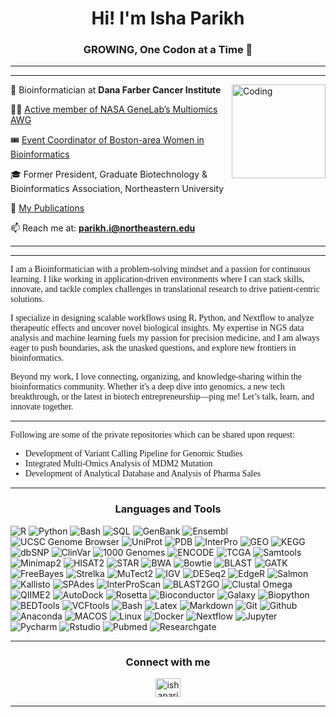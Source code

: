 <h1 align="center">Hi! I'm Isha Parikh</h1>
<h3 align="center">GROWING, One Codon at a Time 🧬</h3>
<hr>
<hr>
<img align="right" alt="Coding" width="150" src="https://media.giphy.com/media/v1.Y2lkPTc5MGI3NjExenRpMGtlcHY3em5vN3h5bzRua2dwY2sxNTN2dHZiN25nZzBnZjRwNCZlcD12MV9pbnRlcm5hbF9naWZfYnlfaWQmY3Q9cw/WmunPY9JAIwfobtjgs/giphy.gif">

  🔭 Bioinformatician at **Dana Farber Cancer Institute**

  👩‍🔬 [Active member of NASA GeneLab’s Multiomics AWG](https://osdr.nasa.gov/bio/awg/awg-members.html)
  
  🎟 [Event Coordinator of Boston-area Women in Bioinformatics](https://www.linkedin.com/groups/13074137) 
  
  🎓 Former President, Graduate Biotechnology & Bioinformatics Association, Northeastern University
  
  📄 [My Publications](https://scholar.google.com/citations?hl=en&user=15ZVORsAAAAJ)

  📫 Reach me at: **parikh.i@northeastern.edu**
<hr>
<hr>
<div style="font-family: 'Times New Roman', Times, serif;"> 
I am a Bioinformatician with a problem-solving mindset and a passion for continuous learning. I like working in application-driven environments where I can stack skills, innovate, and tackle complex challenges in translational research to drive patient-centric solutions.

  I specialize in designing scalable workflows using R, Python, and Nextflow to analyze therapeutic effects and uncover novel biological insights. My expertise in NGS data analysis and machine learning fuels my passion for precision medicine, and I am always eager to push boundaries, ask the unasked questions, and explore new frontiers in bioinformatics.

  Beyond my work, I love connecting, organizing, and knowledge-sharing within the bioinformatics community. Whether it's a deep dive into genomics, a new tech breakthrough, or the latest in biotech entrepreneurship—ping me! Let’s talk, learn, and innovate together.
</div>
<hr>
<div style="font-family: 'Times New Roman', Times, serif;"> 
Following are some of the private repositories which can be shared upon request:
  
* Development of Variant Calling Pipeline for Genomic Studies 
* Integrated Multi-Omics Analysis of MDM2 Mutation 
* Development of Analytical Database and Analysis of Pharma Sales 
</div>
<hr>
<h3 align="center">Languages and Tools</h3>

  ![R](https://img.shields.io/badge/R-%23276DC3?style=for-the-badge&logo=r)
  ![Python](https://img.shields.io/badge/Python-%233776AB?style=for-the-badge&logo=python&logoColor=white)
  ![Bash](https://img.shields.io/badge/bash-beige?style=for-the-badge&logo=gnubash)
  ![SQL](https://img.shields.io/badge/SQL-%234479A1?style=for-the-badge&logo=mysql&logoColor=white)
  ![GenBank](https://img.shields.io/badge/NCBI_GenBank-%23205493?style=for-the-badge)
  ![Ensembl](https://img.shields.io/badge/EMSEMBL-blue?style=for-the-badge)
  ![UCSC Genome Browser](https://img.shields.io/badge/UCSC_Genome_Browser-%2315386d?style=for-the-badge)
  ![UniProt](https://img.shields.io/badge/UniProt-%23FFD700?style=for-the-badge)
  ![PDB](https://img.shields.io/badge/PDB-%23FF6347?style=for-the-badge)
  ![InterPro](https://img.shields.io/badge/InterPro-%234C9A2D?style=for-the-badge)
  ![GEO](https://img.shields.io/badge/GEO-%23B22222?style=for-the-badge)
  ![KEGG](https://img.shields.io/badge/KEGG-%23FFD700?style=for-the-badge)
  ![dbSNP](https://img.shields.io/badge/dbSNP-%23A52A2A?style=for-the-badge)
  ![ClinVar](https://img.shields.io/badge/ClinVar-%234DC6FF?style=for-the-badge)
  ![1000 Genomes](https://img.shields.io/badge/1000_Genomes-%23FFD700?style=for-the-badge)
  ![ENCODE](https://img.shields.io/badge/ENCODE-%233399FF?style=for-the-badge)
  ![TCGA](https://img.shields.io/badge/TCGA-%23FF6347?style=for-the-badge)
  ![Samtools](https://img.shields.io/badge/Samtools-%23A9D2B2?style=for-the-badge)
  ![Minimap2](https://img.shields.io/badge/Minimap2-%23FF4500?style=for-the-badge)
  ![HISAT2](https://img.shields.io/badge/HISAT2-%236B8E23?style=for-the-badge)
  ![STAR](https://img.shields.io/badge/STAR-%234D90A1?style=for-the-badge)
  ![BWA](https://img.shields.io/badge/BWA-%23F5A623?style=for-the-badge)
  ![Bowtie](https://img.shields.io/badge/Bowtie-%23FF6347?style=for-the-badge)
  ![BLAST](https://img.shields.io/badge/BLAST-%23009C77?style=for-the-badge)
  ![GATK](https://img.shields.io/badge/GATK-%2333B5E5?style=for-the-badge)
  ![FreeBayes](https://img.shields.io/badge/FreeBayes-%23FF6347?style=for-the-badge)
  ![Strelka](https://img.shields.io/badge/Strelka-%23990099?style=for-the-badge)
  ![MuTect2](https://img.shields.io/badge/MuTect2-%23A0522D?style=for-the-badge)
  ![IGV](https://img.shields.io/badge/IGV-%2300BFFF?style=for-the-badge)
  ![DESeq2](https://img.shields.io/badge/DESeq2-%23FFD700?style=for-the-badge)
  ![EdgeR](https://img.shields.io/badge/EdgeR-%234DB8FF?style=for-the-badge)
  ![Salmon](https://img.shields.io/badge/Salmon-%234DC6FF?style=for-the-badge)
  ![Kallisto](https://img.shields.io/badge/Kallisto-%234BBFDA?style=for-the-badge)
  ![SPAdes](https://img.shields.io/badge/SPAdes-%23FF0000?style=for-the-badge)
  ![InterProScan](https://img.shields.io/badge/InterProScan-%23B22222?style=for-the-badge)
  ![BLAST2GO](https://img.shields.io/badge/BLAST2GO-%23FF6347?style=for-the-badge)
  ![Clustal Omega](https://img.shields.io/badge/Clustal_Omega-%23A9A9A9?style=for-the-badge)
  ![QIIME2](https://img.shields.io/badge/QIIME2-%23FF6347?style=for-the-badge)
  ![AutoDock](https://img.shields.io/badge/AutoDock-%23FF6347?style=for-the-badge)
  ![Rosetta](https://img.shields.io/badge/Rosetta-%234C9A2D?style=for-the-badge)
  ![Bioconductor](https://img.shields.io/badge/Bioconductor-%234DC6FF?style=for-the-badge)
  ![Galaxy](https://img.shields.io/badge/Galaxy-%23FF6347?style=for-the-badge)
  ![Biopython](https://img.shields.io/badge/Biopython-%23FFD700?style=for-the-badge)
  ![BEDTools](https://img.shields.io/badge/BEDTools-%23DC143C?style=for-the-badge)
  ![VCFtools](https://img.shields.io/badge/VCFtools-%23FF6347?style=for-the-badge)
  ![Bash](https://camo.githubusercontent.com/46550e75105b15a821d294a0ebcee1739d1b1694e65d91e385ebb2d21cd371d0/68747470733a2f2f696d672e736869656c64732e696f2f62616467652f626173685f7363726970742d2532333132313031312e7376673f7374796c653d666f722d7468652d6261646765266c6f676f3d676e752d62617368266c6f676f436f6c6f723d7768697465)
  ![Latex](https://camo.githubusercontent.com/2b394f9ae90c5a9cf5a5c20609de523a4812c51fcbc565a0509f60eab8b8fa66/68747470733a2f2f696d672e736869656c64732e696f2f62616467652f6c617465782d2532333030383038302e7376673f7374796c653d666f722d7468652d6261646765266c6f676f3d6c61746578266c6f676f436f6c6f723d7768697465)
  ![Markdown](https://camo.githubusercontent.com/836e0b69e70e4620ddeae99dc99913f5ccbc7cfff6e854587f0d9a6512ce996d/68747470733a2f2f696d672e736869656c64732e696f2f62616467652f6d61726b646f776e2d2532333030303030302e7376673f7374796c653d666f722d7468652d6261646765266c6f676f3d6d61726b646f776e266c6f676f436f6c6f723d7768697465)
  ![Git](https://camo.githubusercontent.com/94d83dc5838e2784bee25fe9e019bc2fda128676f32cef2f06baa0f6f3849b8c/68747470733a2f2f696d672e736869656c64732e696f2f62616467652f6769742d2532334630353033332e7376673f7374796c653d666f722d7468652d6261646765266c6f676f3d676974266c6f676f436f6c6f723d7768697465)
  ![Github](https://camo.githubusercontent.com/7e282220b8ec0dd29cf99be1c0f5e82d74a42bc84ed834ee6afd86b4bad3bfee/68747470733a2f2f696d672e736869656c64732e696f2f62616467652f6769746875622d2532333132313031312e7376673f7374796c653d666f722d7468652d6261646765266c6f676f3d676974687562266c6f676f436f6c6f723d7768697465)
  ![Anaconda](https://camo.githubusercontent.com/d0fce49f5fe9e89e54cf7f39405ca50cb1faa53c4cb4a268257a18991a1e42da/68747470733a2f2f696d672e736869656c64732e696f2f62616467652f416e61636f6e64612d3434413833332e7376673f7374796c653d666f722d7468652d6261646765266c6f676f3d416e61636f6e6461266c6f676f436f6c6f723d7768697465)
  ![MACOS](https://camo.githubusercontent.com/04687ce3613669e12a6f991ece6c64a4e51067a44f041332d70c4f83a6141908/68747470733a2f2f696d672e736869656c64732e696f2f62616467652f6d61632532306f732d3030303030303f7374796c653d666f722d7468652d6261646765266c6f676f3d6d61636f73266c6f676f436f6c6f723d463046304630)
  ![Linux](https://camo.githubusercontent.com/b9326effec4bc941d648d79b2e24ed7c708122671d2540c3277596dc52d640f2/68747470733a2f2f696d672e736869656c64732e696f2f62616467652f4c696e75782d4643433632343f7374796c653d666f722d7468652d6261646765266c6f676f3d6c696e7578266c6f676f436f6c6f723d626c61636b)
  ![Docker](https://camo.githubusercontent.com/c9a85f6869aa992f1500dd9d4d4bdff7d405605292ca152587394c1f92552d4f/68747470733a2f2f696d672e736869656c64732e696f2f62616467652f646f636b65722d2532333064623765642e7376673f7374796c653d666f722d7468652d6261646765266c6f676f3d646f636b6572266c6f676f436f6c6f723d7768697465)
  ![Nextflow](https://camo.githubusercontent.com/304137fc116adcd1519c2888683b7f6c74d35d3f88674f639964b294f2fb4caf/68747470733a2f2f696d672e736869656c64732e696f2f62616467652f4e657874666c6f772d3044433039443f7374796c653d666f722d7468652d6261646765266c6f676f3d6e657874666c6f77)
  ![Jupyter](https://camo.githubusercontent.com/ca2c5929ca429a34b7b74741197cac8121e7efd512ac9b18b3b14ba12059a603/68747470733a2f2f696d672e736869656c64732e696f2f62616467652f4a7570797465722d4633373632362e7376673f7374796c653d666f722d7468652d6261646765266c6f676f3d4a757079746572266c6f676f436f6c6f723d7768697465)
  ![Pycharm](https://camo.githubusercontent.com/bc4c6bb49f5092d7ee6c1513287a710710c159641504f0a0bb7d2d91e2a0fb60/68747470733a2f2f696d672e736869656c64732e696f2f62616467652f7079636861726d2d3134333f7374796c653d666f722d7468652d6261646765266c6f676f3d7079636861726d266c6f676f436f6c6f723d626c61636b26636f6c6f723d626c61636b266c6162656c436f6c6f723d677265656e)
  ![Rstudio](https://camo.githubusercontent.com/cf8ff9768b611b8cd6a5d5f3fe6e62a98206b0254d8208ca5be9b825c1cbf8f7/68747470733a2f2f696d672e736869656c64732e696f2f62616467652f5253747564696f2d3432383546343f7374796c653d666f722d7468652d6261646765266c6f676f3d7273747564696f266c6f676f436f6c6f723d7768697465)
  ![Pubmed](https://camo.githubusercontent.com/0f66099b187a00b6ad903053ff15b9509f5030c5266575a398137be4c6076861/68747470733a2f2f696d672e736869656c64732e696f2f62616467652f5075624d65642d3332363539392e7376673f7374796c653d666f722d7468652d6261646765266c6f676f3d5075624d6564266c6f676f436f6c6f723d7768697465)
  ![Researchgate](https://camo.githubusercontent.com/454524ecdf0778194c8b9239a44f06c89d05aa39e2eb317c21ee5e4c4e6f378f/68747470733a2f2f696d672e736869656c64732e696f2f62616467652f5265736561726368476174652d3030434342423f7374796c653d666f722d7468652d6261646765266c6f676f3d526573656172636847617465266c6f676f436f6c6f723d7768697465)
<hr>
<h3 align="center">Connect with me</h3>
<p align="center">
  <a href="https://linkedin.com/in/ishaparikh98" target="blank">
    <img align="center" src="https://raw.githubusercontent.com/rahuldkjain/github-profile-readme-generator/master/src/images/icons/Social/linked-in-alt.svg" alt="ishaparikh98" height="30" width="40" />
  </a>
</p>
<hr>

